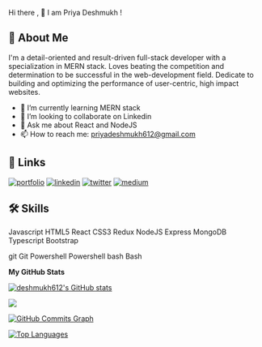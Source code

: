 
Hi there , 👋 I am Priya Deshmukh !

## 🚀 About Me
I'm a detail-oriented and result-driven full-stack developer with a specialization in MERN stack. Loves beating the competition and determination to be successful in the web-development field. Dedicate to building and optimizing the performance of user-centric, high impact websites. 


- 🌱 I’m currently learning MERN stack
- 👯 I’m looking to collaborate on Linkedin
- 💬 Ask me about React and NodeJS
- 📫 How to reach me: priyadeshmukh612@gmail.com



## 🔗 Links
[![portfolio](https://img.shields.io/badge/my_portfolio-000?style=for-the-badge&logo=ko-fi&logoColor=white)](https://priyaportfolio-nine.vercel.app/)
[![linkedin](https://img.shields.io/badge/linkedin-0A66C2?style=for-the-badge&logo=linkedin&logoColor=white)](https://www.linkedin.com/in/priya-deshmukh-29a759130/)
[![twitter](https://img.shields.io/badge/twitter-1DA1F2?style=for-the-badge&logo=twitter&logoColor=white)](https://twitter.com/priyades12)
[![medium](https://camo.githubusercontent.com/ac75167b204f9146bbb025afd9a99e342dbeff5b6a481bf8c213dce91d981093/68747470733a2f2f696d672e736869656c64732e696f2f62616467652f4d656469756d2d2d696e666f726d6174696f6e616c3f7374796c653d666c6174266c6f676f3d6d656469756d266c6f676f436f6c6f723d776869746526636f6c6f723d79656c6c6f77)](https://medium.com/@priyadeshmukh612)


## 🛠 Skills

Javascript HTML5 React CSS3 Redux NodeJS Express MongoDB Typescript Bootstrap

git
Git	Powershell
Powershell	bash
Bash

<b>My GitHub Stats</b>

<a href="http://www.github.com/deshmukh612"><img src="https://github-readme-stats.vercel.app/api?username=deshmukh612&show_icons=true&hide=&count_private=true&title_color=0891b2&text_color=ffffff&icon_color=0891b2&bg_color=1c1917&hide_border=true&show_icons=true" alt="deshmukh612's GitHub stats" /></a>

<a href="http://www.github.com/deshmukh612"><img src="https://github-readme-streak-stats.herokuapp.com/?user=deshmukh612&stroke=ffffff&background=1c1917&ring=0891b2&fire=0891b2&currStreakNum=ffffff&currStreakLabel=0891b2&sideNums=ffffff&sideLabels=ffffff&dates=ffffff&hide_border=true" /></a>

<a href="http://www.github.com/deshmukh612"><img src="https://activity-graph.herokuapp.com/graph?username=deshmukh612&bg_color=1c1917&color=ffffff&line=0891b2&point=ffffff&area_color=1c1917&area=true&hide_border=true&custom_title=GitHub%20Commits%20Graph" alt="GitHub Commits Graph" /></a>

<a href="https://github.com/aun0545088" align="left"><img src="https://github-readme-stats.vercel.app/api/top-langs/?username=deshmukh612&langs_count=10&title_color=0891b2&text_color=ffffff&icon_color=0891b2&bg_color=1c1917&hide_border=true&locale=en&custom_title=Top%20%Languages" alt="Top Languages" /></a>





